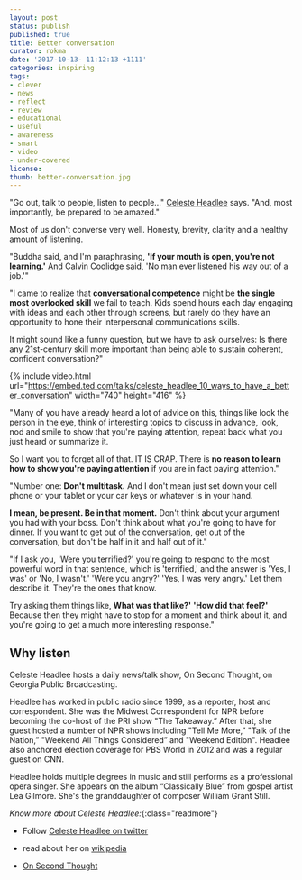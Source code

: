 ```yaml
---
layout: post
status: publish
published: true
title: Better conversation
curator: rokma
date: '2017-10-13- 11:12:13 +1111'
categories: inspiring
tags:
- clever
- news
- reflect
- review
- educational
- useful
- awareness
- smart
- video
- under-covered
license:
thumb: better-conversation.jpg
---
```


"Go out, talk to people, listen to people..." [Celeste Headlee](https://www.ted.com/search?q=Celeste+Headlee) says. "And, most importantly, be prepared to be amazed."

Most of us don't converse very well. Honesty, brevity, clarity and a healthy amount of listening.

"Buddha said, and I'm paraphrasing, **'If your mouth is open, you're not learning.'** And Calvin Coolidge said, 'No man ever listened his way out of a job.'"

"I came to realize that **conversational competence** might be **the single most overlooked skill** we fail to teach. Kids spend hours each day engaging with ideas and each other through screens, but rarely do they have an opportunity to hone their interpersonal communications skills.

It might sound like a funny question, but we have to ask ourselves: Is there any 21st-century skill more important than being able to sustain coherent, confident conversation?"

{% include video.html url="https://embed.ted.com/talks/celeste_headlee_10_ways_to_have_a_better_conversation" width="740" height="416" %}


"Many of you have already heard a lot of advice on this, things like look the person in the eye, think of interesting topics to discuss in advance, look, nod and smile to show that you're paying attention, repeat back what you just heard or summarize it.

So I want you to forget all of that. IT IS CRAP. There is **no reason to learn how to show you're paying attention** if you are in fact paying attention."

"Number one: **Don't multitask.** And I don't mean just set down your cell phone or your tablet or your car keys or whatever is in your hand.

**I mean, be present. Be in that moment.** Don't think about your argument you had with your boss. Don't think about what you're going to have for dinner. If you want to get out of the conversation, get out of the conversation, but don't be half in it and half out of it."

"If I ask you, 'Were you terrified?' you're going to respond to the most powerful word in that sentence, which is 'terrified,' and the answer is 'Yes, I was' or 'No, I wasn't.' 'Were you angry?' 'Yes, I was very angry.' Let them describe it. They're the ones that know.

Try asking them things like, **What was that like?'** **'How did that feel?'** Because then they might have to stop for a moment and think about it, and you're going to get a much more interesting response."

## Why listen

Celeste Headlee hosts a daily news/talk show, On Second Thought, on Georgia Public Broadcasting.

Headlee has worked in public radio since 1999, as a reporter, host and correspondent. She was the Midwest Correspondent for NPR before becoming the co-host of the PRI show "The Takeaway.” After that, she guest hosted a number of NPR shows including "Tell Me More,” "Talk of the Nation,” "Weekend All Things Considered” and "Weekend Edition". Headlee also anchored election coverage for PBS World in 2012 and was a regular guest on CNN.

Headlee holds multiple degrees in music and still performs as a professional opera singer. She appears on the album “Classically Blue” from gospel artist Lea Gilmore. She's the granddaughter of composer William Grant Still.

_Know more about Celeste Headlee:_{:class="readmore"}

- Follow [Celeste Headlee on twitter](http://twitter.com/celesteheadlee)

- read about her on [wikipedia](https://en.wikipedia.org/wiki/Celeste_Headlee)

- [On Second Thought](http://www.gpb.org/on-second-thought)
